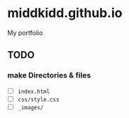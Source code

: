 # middkidd.github.io
My portfolio

## TODO

### make Directories & files

- [ ] `index.html`
- [ ] `css/style.css`
- [ ] `_images/`
